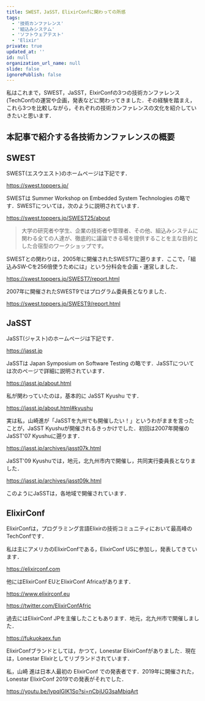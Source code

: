 ```yaml
---
title: SWEST，JaSST，ElixirConfに関わっての所感
tags:
  - '技術カンファレンス'
  - '組込みシステム'
  - 'ソフトウェアテスト'
  - 'Elixir'
private: true
updated_at: ''
id: null
organization_url_name: null
slide: false
ignorePublish: false
---
```

私はこれまで，SWEST，JaSST，ElxirConfの3つの技術カンファレンス(TechConf)の運営や企画，発表などに関わってきました．その経験を踏まえ，これら3つを比較しながら，それぞれの技術カンファレンスの文化を紹介していきたいと思います．

## 本記事で紹介する各技術カンファレンスの概要

## SWEST

SWEST(エスウエスト)のホームページは下記です．

https://swest.toppers.jp/

SWESTは Summer Workshop on Embedded System Technologies の略です．SWESTについては，次のように説明されています．

https://swest.toppers.jp/SWEST25/about

> 大学の研究者や学生、企業の技術者や管理者、その他、組込みシステムに関わる全ての人達が、徹底的に議論できる場を提供することを主な目的とした合宿型のワークショップです。

SWESTとの関わりは，2005年に開催されたSWEST7に遡ります．ここで，「組込みSW-Cを256倍使うためには」という分科会を企画・運営しました．

https://swest.toppers.jp/SWEST7/report.html

2007年に開催されたSWEST9ではプログラム委員長となりました．

https://swest.toppers.jp/SWEST9/report.html

## JaSST

JaSST(ジャスト)のホームページは下記です．

https://jasst.jp

JaSSTは Japan Symposium on Software Testing の略です．JaSSTについては次のページで詳細に説明されています．

https://jasst.jp/about.html

私が関わっていたのは，基本的に JaSST Kyushu です．

https://jasst.jp/about.html#kyushu

実は私，山崎進が「JaSSTを九州でも開催したい！」というわがままを言ったことが，JaSST Kyushuが開催されるきっかけでした．初回は2007年開催のJaSST'07 Kyushuに遡ります．

https://jasst.jp/archives/jasst07k.html

JaSST'09 Kyushuでは，地元，北九州市内で開催し，共同実行委員長となりました．

https://jasst.jp/archives/jasst09k.html

このようにJaSSTは，各地域で開催されています．

## ElixirConf

ElixirConfは，プログラミング言語Elixirの技術コミュニティにおいて最高峰のTechConfです．

私は主にアメリカのElixirConfである，ElixirConf USに参加し，発表してきています．

https://elixirconf.com

他にはElixirConf EUとElixirConf Africaがあります．

https://www.elixirconf.eu

https://twitter.com/ElixirConfAfric

過去にはElixirConf JPを主催したこともあります．地元，北九州市で開催しました．

https://fukuokaex.fun

ElixirConfブランドとしては，かつて，Lonestar ElixirConfがありました．現在は，Lonestar Elixirとしてリブランドされています．

私，山崎 進は日本人最初の ElixirConf での発表者です．2019年に開催された，Lonestar ElixirConf 2019での発表がそれでした．

https://youtu.be/lypqlGlK1So?si=nCbjUG3saMbiqArt



